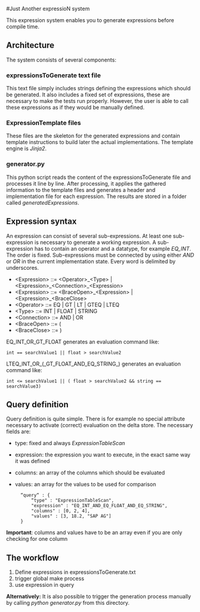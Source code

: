 #Just Another expressioN system

This expression system enables you to generate expressions before compile time.

## Architecture
The system consists of several components:
### expressionsToGenerate text file
This text file simply includes strings defining the expressions which should be generated. It also includes a fixed set of expressions, these are necessary to make the tests run properly. However, the user is able to call these expressions as if they would be manually defined.
### ExpressionTemplate files
These files are the skeleton for the generated expressions and contain template instructions to build later the actual implementations. The template engine is *Jinja2*.
### generator.py
This python script reads the content of the expressionsToGenerate file and processes it line by line. After processing, it applies the gathered information to the template files and generates a header and implementation file for each expression. The results are stored in a folder called *generatedExpressions*.

## Expression syntax
An expression can consist of several sub-expressions. At least one sub-expression is necessary to generate a working expression. A sub-expression has to contain an operator and a datatype, for example *EQ_INT*. The order is fixed. Sub-expressions must be connected by using either *AND* or *OR* in the current implementation state. Every word is delimited by underscores.

- \<Expression> ::= \<Operator>\_\<Type> | \<Expression>\_\<Connection>\_\<Expression>
- \<Expression> ::= \<BraceOpen>\_\<Expression> | \<Expression>_\<BraceClose>
- \<Operator> ::= EQ | GT | LT | GTEQ | LTEQ
- \<Type> ::= INT | FLOAT | STRING
- \<Connection> ::= AND | OR
- \<BraceOpen> ::= (
- \<BraceClose> ::= )


EQ_INT_OR_GT_FLOAT generates an evaluation command like:

	int == searchValue1 || float > searchValue2

LTEQ_INT_OR\_(\_GT_FLOAT_AND_EQ_STRING_) generates an evaluation command like:

	int <= searchValue1 || ( float > searchValue2 && string == searchValue3)

## Query definition

Query definition is quite simple. There is for example no special attribute necessary to activate (correct) evaluation on the delta store. The necessary fields are:

- type: fixed and always *ExpressionTableScan*
- expression: the expression you want to execute, in the exact same way it was defined
- columns: an array of the columns which should be evaluated
- values: an array for the values to be used for comparison


		“query“ : {
			“type" : "ExpressionTableScan",
           	"expression" : "EQ_INT_AND_EQ_FLOAT_AND_EQ_STRING",
           	"columns" : [0, 2, 4],
           	"values" : [3, 18.2, "SAP AG"]
		}

**Important**: columns and values have to be an array even if you are only checking for one column

## The workflow
1. Define expressions in expressionsToGenerate.txt
1. trigger global make process
1. use expression in query


**Alternatively:** It is also possible to trigger the generation process manually by calling *python generator.py* from this directory.